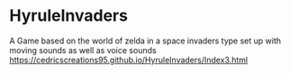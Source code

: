# HyruleInvaders
A Game based on the world of zelda in a space invaders type set up with moving sounds as well as voice sounds
https://cedricscreations95.github.io/HyruleInvaders/Index3.html
